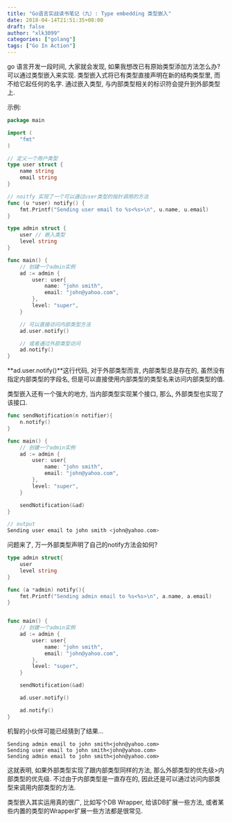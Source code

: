 ```yaml
---
title: "Go语言实战读书笔记（九）: Type embedding 类型嵌入"
date: 2018-04-14T21:51:35+08:00
draft: false
author: "xlk3099"
categories: ["golang"]
tags: ["Go In Action"]
---
```


go 语言开发一段时间, 大家就会发现, 如果我想改已有原始类型添加方法怎么办? 可以通过类型嵌入来实现.
类型嵌入式将已有类型直接声明在新的结构类型里, 而不给它起任何的名字.
通过嵌入类型, 与内部类型相关的标识符会提升到外部类型上.

示例:

```go
package main

import (
    "fmt"
)

// 定义一个用户类型
type user struct {
    name string
    email string
}

// noitfy 实现了一个可以通过user类型的指针调用的方法
func (u *user) notify() {
    fmt.Printf("Sending user email to %s<%s>\n", u.name, u.email)
}

type admin struct {
    user // 嵌入类型
    level string
}

func main() {
    // 创建一个admin实例
    ad := admin {
        user: user{
            name: "john smith",
            email: "john@yahoo.com",
        },
        level: "super",
    }

    // 可以直接访问内部类型方法
    ad.user.notify()

    // 或者通过外部类型访问
    ad.notify()
}
```
**ad.user.notify()**这行代码, 对于外部类型而言, 内部类型总是存在的, 虽然没有指定内部类型的字段名, 但是可以直接使用内部类型的类型名来访问内部类型的值.

类型嵌入还有一个强大的地方, 当内部类型实现某个接口, 那么, 外部类型也实现了该接口.

```go
func sendNotification(n notifier){
    n.notify()
}

func main() {
    // 创建一个admin实例
    ad := admin {
        user: user{
            name: "john smith",
            email: "john@yahoo.com",
        },
        level: "super",
    }

    sendNotification(&ad)
}

// output
Sending user email to john smith <john@yahoo.com>
```

问题来了, 万一外部类型声明了自己的notify方法会如何?
```go
type admin struct{
    user
    level string
}

func (a *admin) notify(){
    fmt.Printf("Sending admin email to %s<%s>\n", a.name, a.email)
}


func main() {
    // 创建一个admin实例
    ad := admin {
        user: user{
            name: "john smith",
            email: "john@yahoo.com",
        },
        level: "super",
    }

    sendNotification(&ad)

    ad.user.notify()

    ad.notify()
}
```

机智的小伙伴可能已经猜到了结果...

```
Sending admin email to john smith<john@yahoo.com>
Sending user email to john smith<john@yahoo.com>
Sending admin email to john smith<john@yahoo.com>
```
这就表明, 如果外部类型实现了跟内部类型同样的方法, 那么外部类型的优先级>内部类型的优先级. 不过由于内部类型是一直存在的, 因此还是可以通过访问内部类型来调用内部类型的方法.

类型嵌入其实运用真的很广, 比如写个DB Wrapper, 给该DB扩展一些方法, 或者某些内置的类型的Wrapper扩展一些方法都是很常见.